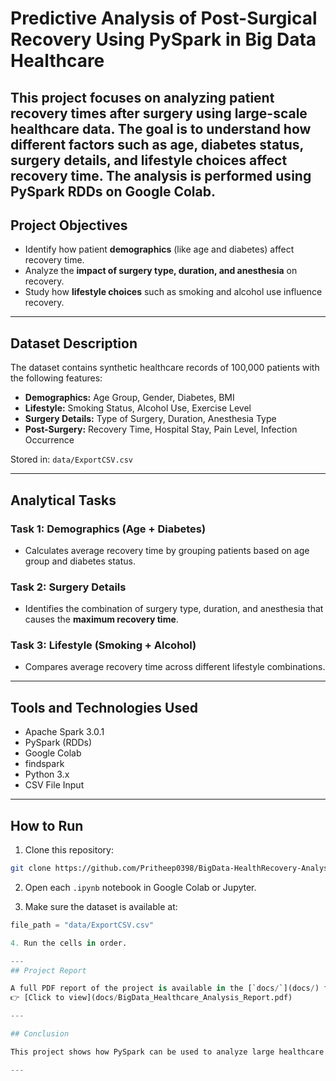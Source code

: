 
# Predictive Analysis of Post-Surgical Recovery Using PySpark in Big Data Healthcare

This project focuses on analyzing patient recovery times after surgery using large-scale healthcare data. The goal is to understand how different factors such as age, diabetes status, surgery details, and lifestyle choices affect recovery time. The analysis is performed using **PySpark RDDs** on **Google Colab**.
---
## Project Objectives

- Identify how patient **demographics** (like age and diabetes) affect recovery time.
- Analyze the **impact of surgery type, duration, and anesthesia** on recovery.
- Study how **lifestyle choices** such as smoking and alcohol use influence recovery.

---
## Dataset Description

The dataset contains synthetic healthcare records of 100,000 patients with the following features:

- **Demographics:** Age Group, Gender, Diabetes, BMI
- **Lifestyle:** Smoking Status, Alcohol Use, Exercise Level
- **Surgery Details:** Type of Surgery, Duration, Anesthesia Type
- **Post-Surgery:** Recovery Time, Hospital Stay, Pain Level, Infection Occurrence

Stored in: `data/ExportCSV.csv`

---

## Analytical Tasks

### Task 1: Demographics (Age + Diabetes)
- Calculates average recovery time by grouping patients based on age group and diabetes status.

### Task 2: Surgery Details
- Identifies the combination of surgery type, duration, and anesthesia that causes the **maximum recovery time**.

### Task 3: Lifestyle (Smoking + Alcohol)
- Compares average recovery time across different lifestyle combinations.

---

## Tools and Technologies Used

- Apache Spark 3.0.1
- PySpark (RDDs)
- Google Colab
- findspark
- Python 3.x
- CSV File Input

---
## How to Run

1. Clone this repository:
```bash
git clone https://github.com/Pritheep0398/BigData-HealthRecovery-Analysis.git
```

2. Open each `.ipynb` notebook in Google Colab or Jupyter.

3. Make sure the dataset is available at:  
```python
file_path = "data/ExportCSV.csv"

4. Run the cells in order.

---
## Project Report

A full PDF report of the project is available in the [`docs/`](docs/) folder:  
👉 [Click to view](docs/BigData_Healthcare_Analysis_Report.pdf)

---

## Conclusion

This project shows how PySpark can be used to analyze large healthcare datasets and find patterns in patient recovery after surgery. We studied how different factors like age, diabetes, surgery type, smoking, and alcohol use affect recovery time. Even though the data was synthetic, the analysis helped us understand how real hospitals could use similar methods to plan better care. PySpark’s RDDs allowed us to process and group the data efficiently, and using Google Colab made it easy to run the project without setting up a big system. Overall, this project proves that big data tools can be very helpful in improving healthcare decisions and outcomes.

---
